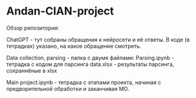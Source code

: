 # Andan-CIAN-project

Обзор репозитория:

ChatGPT - тут собраны обращения к нейросети и её ответы. В коде (в тетрадках) указано, на какое обращение смотреть.

Data collection, parsing - папка с двумя файлами:
        Parsing.ipynb - тетрадка с кодом для парсинга
        data.xlsx - результаты парсинга, сохраннёные в xlsx
        
Main project.ipynb - тетрадка с этапами проекта, начиная с предворительной обработки и заканчивая МО.
